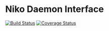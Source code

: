 # Niko Daemon Interface #

[![Build Status](https://travis-ci.org/CoinBub/daemon-interface-niko.svg?branch=master)](https://travis-ci.org/CoinBub/daemon-interface-niko) [![Coverage Status](https://coveralls.io/repos/github/CoinBub/daemon-interface-niko/badge.svg?branch=master)](https://coveralls.io/github/CoinBub/daemon-interface-niko?branch=master)
